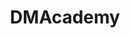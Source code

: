 ---
title: DMAcademy
crosslinks:
- DnDBehindTheScreen
- DnD
- dndnext
- UnearthedArcana
- mattcolville
- rpg
- DnDWrittenSheets
- DnDGreentext
- TalesFromDrexlor
- EuropeAD1000
- monsteraday
- DMToolkit
- WritingPrompts
- todayilearned
- AskGameMasters
- dndmaps
- criticalrole
- Pathfinder_RPG
- improvedinitiative
- itmejp
---